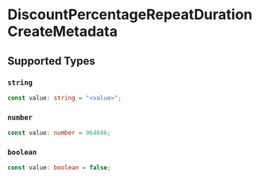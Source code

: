 # DiscountPercentageRepeatDurationCreateMetadata


## Supported Types

### `string`

```typescript
const value: string = "<value>";
```

### `number`

```typescript
const value: number = 964686;
```

### `boolean`

```typescript
const value: boolean = false;
```

